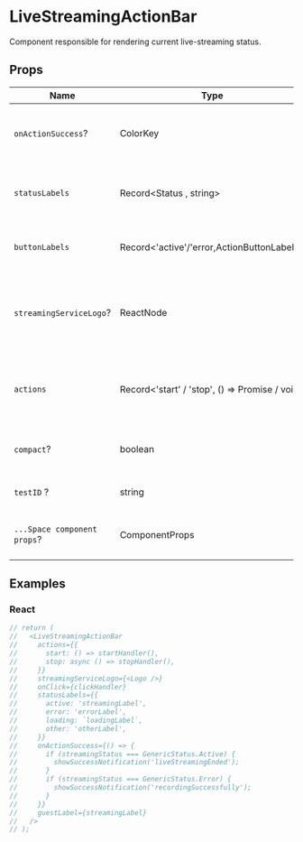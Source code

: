 # LiveStreamingActionBar

Component responsible for rendering current live-streaming status.

## Props

| Name                        | Type                                                    | Default | Description                                                          |
| --------------------------- | ------------------------------------------------------- | ------- | -------------------------------------------------------------------- |
| `onActionSuccess`?          | ColorKey                                                | -       | Callback after resolving stop live-streaming action.                 |
| `statusLabels`              | Record<Status , string>                                 | -       | Labels for corresponding live-streaming statuses                     |
| `buttonLabels`              | Record<'active'/'error,ActionButtonLabels>              | -       | Labels for action buttons dependent on status                        |
| `streamingServiceLogo`?     | ReactNode                                               | -       | Logo component for actual service provider interpolated from uri key |
| `actions`                   | Record<'start' / 'stop', () => Promise<boolean> / void> | -       | Actions corresponding to specific statuses for live-streaming        |
| `compact`?                  | boolean                                                 | false   | Aligning width of action bar just for content                        |
| `testID` ?                  | string                                                  | -       | The unique E2E test handler.                                         |
| `...Space component props`? | ComponentProps<typeof Space>                            | -       | Props that will be passed to the root of the div element.            |

## Examples

### React

```javascript
// return (
//   <LiveStreamingActionBar
//     actions={{
//       start: () => startHandler(),
//       stop: async () => stopHandler(),
//     }}
//     streamingServiceLogo={<Logo />}
//     onClick={clickHandler}
//     statusLabels={{
//       active: 'streamingLabel',
//       error: 'errorLabel',
//       loading: `loadingLabel`,
//       other: 'otherLabel',
//     }}
//     onActionSuccess={() => {
//       if (streamingStatus === GenericStatus.Active) {
//         showSuccessNotification('liveStreamingEnded');
//       }
//       if (streamingStatus === GenericStatus.Error) {
//         showSuccessNotification('recordingSuccessfully');
//       }
//     }}
//     guestLabel={streamingLabel}
//   />
// );
```
